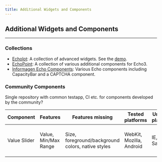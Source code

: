 ```yaml
---
title: Additional Widgets and Components
---
```


## Additional Widgets and Components

----------

### Collections

* [Echolot](https://github.com/exxcellent/echolot): A collection of advanced widgets. See the [demo](http://exxcellent.github.io/echolot/test/index.html).
* [EchoPoint](https://github.com/exxcellent/echopoint): A collection of various additional components for Echo3.
* [Informagen Echo Components](http://informagen.org/Echo/): Various Echo components including CapacityBar and a CAPTCHA component.

### Community Components

Single repository with common testapp, CI etc. for components developed by the community?

<table class="table">
	<thead>
		<tr>
			<th>Component</th>
			<th>Features</th>
			<th>Features missing</th>
			<th>Tested platforms</th>
			<th>Untested platforms</th>
			<th>Code status</th>
			<th>Peer review</th>
		</tr>
	</thead>
		<tr>
			<td>Value Slider</td>
			<td>Value, Min/Max Range</td>
			<td>Size, foreground/background colors, native styles</td>
			<td>WebKit, Mozilla, Android</td>
			<td>IE, iOS, Safari</td>
			<td>Stable, needs some formatting though</td>
			<td>Not yet</td>
		</tr>
	<tbody>
	</tbody>
</table>
